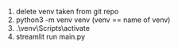 1. delete venv taken from git repo
2. python3 -m venv venv (venv == name of venv)
3. .\venv\Scripts\activate 
4. streamlit run main.py